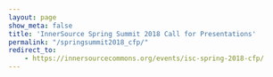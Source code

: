 ```yaml
---
layout: page
show_meta: false
title: 'InnerSource Spring Summit 2018 Call for Presentations'
permalink: "/springsummit2018_cfp/"
redirect_to: 
    - https://innersourcecommons.org/events/isc-spring-2018-cfp/
---
```


